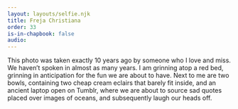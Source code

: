 ```yaml
---
layout: layouts/selfie.njk
title: Freja Christiana
order: 33
is-in-chapbook: false
audio:
---
```


This photo was taken exactly 10 years ago by someone who I love and miss. We haven’t spoken in almost as many years. I am grinning atop a red bed, grinning in anticipation for the fun we are about to have. Next to me are two bowls, containing two cheap cream eclairs that barely fit inside, and an ancient laptop open on Tumblr, where we are about to source sad quotes placed over images of oceans, and subsequently laugh our heads off.
